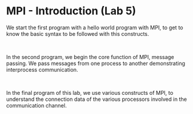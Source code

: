 # MPI - Introduction (Lab 5)

We start the first program with a hello world program with MPI, to get to know the basic syntax to be followed with this constructs.

<br>

In the second program, we begin the core function of MPI, message passing. We pass messages from one process to another demonstrating interprocess communication.

<br>

In the final program of this lab, we use various constructs of MPI, to understand the connection data of the various processors involved in the communication channel.

